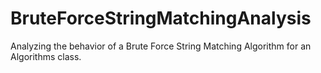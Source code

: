 # BruteForceStringMatchingAnalysis
Analyzing the behavior of a Brute Force String Matching Algorithm for an Algorithms class.

